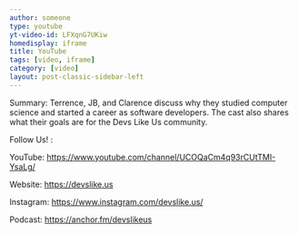 ```yaml
---
author: someone
type: youtube
yt-video-id: LFXqnG7UKiw
homedisplay: iframe
title: YouTube
tags: [video, iframe]
category: [video]
layout: post-classic-sidebar-left 
---
```

Summary: Terrence, JB, and Clarence discuss why they studied computer science and started a career as software developers. The cast also shares what their goals are for the Devs Like Us community.  

Follow Us! :

YouTube: https://www.youtube.com/channel/UCOQaCm4q93rCUtTMI-YsaLg/

Website: https://devslike.us

Instagram: https://www.instagram.com/devslike.us/

Podcast: https://anchor.fm/devslikeus
